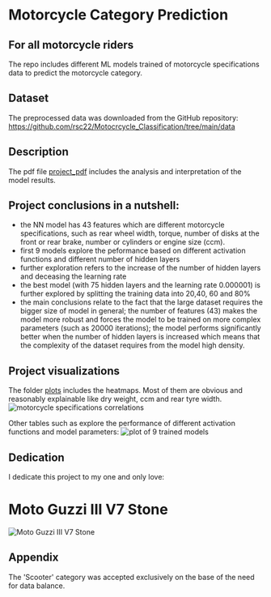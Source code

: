 # Motorcycle Category Prediction
## For all motorcycle riders

The repo includes different ML models trained of motorcycle specifications data to predict the motorcycle category.

## Dataset

The preprocessed data was downloaded from the GitHub repository: https://github.com/rsc22/Motocrcycle_Classification/tree/main/data

## Description

The pdf file [project_pdf](https://github.com/Nwojarnik/motorcycle_category_prediction/blob/main/motorcycle_category_prediction/scripts_with_processed_data/Motorcycle_classification.pdf) includes the analysis and interpretation of the model results.

## Project conclusions in a nutshell:
* the NN model has 43 features which are different motorcycle specifications, such as rear wheel width, torque, number of disks at the front or rear brake, number or cylinders or engine size (ccm).
* first 9 models explore the peformance based on different activation functions and different number of hidden layers
* further exploration refers to the increase of the number of hidden layers and deceasing the learning rate
* the best model (with 75 hidden layers and the learning rate 0.000001) is further explored by splitting the training data into 20,40, 60 and 80%
* the main conclusions relate to the fact that the large dataset requires the bigger size of model in general; the number of features (43) makes the model more robust and forces the model to be trained on more complex parameters (such as 20000 iterations); the model performs significantly better when the number of hidden layers is increased which means that the complexity of the dataset requires from the model high density.

## Project visualizations

The folder [plots](https://github.com/Nwojarnik/motorcycle_category_prediction/tree/main/motorcycle_category_prediction/plots) includes the heatmaps. Most of them are obvious and reasonably explainable like dry weight, ccm and rear tyre width.
![motorcycle specifications correlations](https://github.com/Nwojarnik/motorcycle_category_prediction/blob/main/motorcycle_category_prediction/plots/corr_all_feats.png)


Other tables such as explore the performance of different activation functions and model parameters:
![plot of 9 trained models](https://github.com/Nwojarnik/motorcycle_category_prediction/blob/main/motorcycle_category_prediction/plots/results_9models.png)

## Dedication

I dedicate this project to my one and only love:
# Moto Guzzi III V7 Stone
![Moto Guzzi III V7 Stone](https://github.com/Nwojarnik/motorcycle_category_prediction/blob/main/motorcycle_category_prediction/one_and_only_love.jpg)

## Appendix

The 'Scooter' category was accepted exclusively on the base of the need for data balance.

